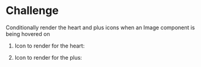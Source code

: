 # Challenge

Conditionally render the heart and plus icons when an Image component is being hovered on

1. Icon to render for the heart:
   <i className="ri-heart-line favorite"></i>

2. Icon to render for the plus:
   <i className="ri-add-circle-line cart"></i>
